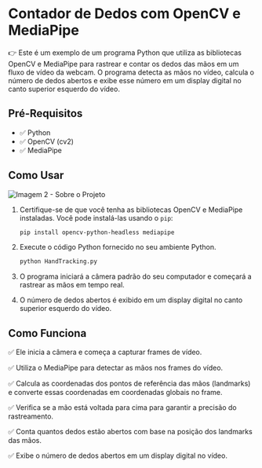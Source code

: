 # Contador de Dedos com OpenCV e MediaPipe

👉 Este é um exemplo de um programa Python que utiliza as bibliotecas OpenCV e MediaPipe para rastrear e contar os dedos das mãos em um fluxo de vídeo da webcam. O programa detecta as mãos no vídeo, calcula o número de dedos abertos e exibe esse número em um display digital no canto superior esquerdo do vídeo.

## Pré-Requisitos

- ✅ Python
- ✅ OpenCV (cv2)
- ✅ MediaPipe

## Como Usar

![Imagem 2 - Sobre o Projeto](assets/print2.jpg)

1. Certifique-se de que você tenha as bibliotecas OpenCV e MediaPipe instaladas. Você pode instalá-las usando o `pip`:

   ```bash
   pip install opencv-python-headless mediapipe
   ```
2. Execute o código Python fornecido no seu ambiente Python.

    ```bash
    python HandTracking.py
    ```
3. O programa iniciará a câmera padrão do seu computador e começará a rastrear as mãos em tempo real.

4. O número de dedos abertos é exibido em um display digital no canto superior esquerdo do vídeo.

## Como Funciona

✅ Ele inicia a câmera e começa a capturar frames de vídeo.

✅ Utiliza o MediaPipe para detectar as mãos nos frames do vídeo.

✅ Calcula as coordenadas dos pontos de referência das mãos (landmarks) e converte essas coordenadas em coordenadas globais no frame.

✅ Verifica se a mão está voltada para cima para garantir a precisão do rastreamento.

✅ Conta quantos dedos estão abertos com base na posição dos landmarks das mãos.

✅ Exibe o número de dedos abertos em um display digital no vídeo.
